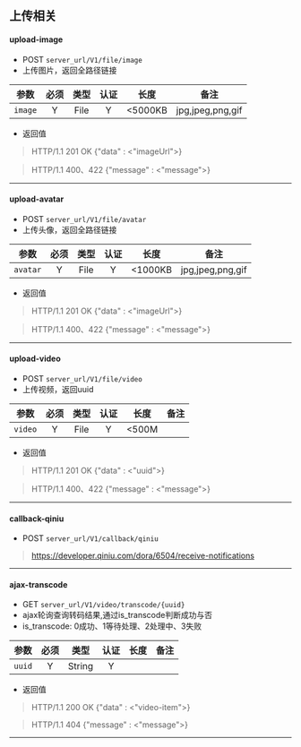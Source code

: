## 上传相关

#### upload-image
 - POST `server_url/V1/file/image`
 - 上传图片，返回全路径链接

参数 | 必须 | 类型 | 认证 | 长度 | 备注 |
|:---:|:---:|:---:|:---:|:---:|:---:|
| `image` | Y | File | Y | &lt;5000KB | jpg,jpeg,png,gif |

 - 返回值
 > HTTP/1.1 201 OK
 {"data" : <"imageUrl">}
 
 > HTTP/1.1 400、422
 {"message" : <"message">}
------------------------------

#### upload-avatar
 - POST `server_url/V1/file/avatar`
 - 上传头像，返回全路径链接

参数 | 必须 | 类型 | 认证 | 长度 | 备注 |
|:---:|:---:|:---:|:---:|:---:|:---:|
| `avatar` | Y | File | Y | &lt;1000KB | jpg,jpeg,png,gif |

 - 返回值
 > HTTP/1.1 201 OK
 {"data" : <"imageUrl">}
 
 > HTTP/1.1 400、422
 {"message" : <"message">}
------------------------------

#### upload-video
 - POST `server_url/V1/file/video`
 - 上传视频，返回uuid

参数 | 必须 | 类型 | 认证 | 长度 | 备注 |
|:---:|:---:|:---:|:---:|:---:|:---:|
| `video` | Y | File | Y | &lt;500M |  |

 - 返回值
 > HTTP/1.1 201 OK
 {"data" : <"uuid">}
 
 > HTTP/1.1 400、422
 {"message" : <"message">}
 ------------------------------
 
#### callback-qiniu
 - POST `server_url/V1/callback/qiniu`
 > https://developer.qiniu.com/dora/6504/receive-notifications
 ------------------------------

#### ajax-transcode
 - GET `server_url/V1/video/transcode/{uuid}`
 - ajax轮询查询转码结果,通过is_transcode判断成功与否
 - is_transcode: 0成功、1等待处理、2处理中、3失败

参数 | 必须 | 类型 | 认证 | 长度 | 备注 |
|:---:|:---:|:---:|:---:|:---:|:---:|
| `uuid` | Y | String | Y |  |  |

 - 返回值
 > HTTP/1.1 200 OK
 {"data" : <"video-item">}
 
 > HTTP/1.1 404
 {"message" : <"message">} 
 ------------------------------
